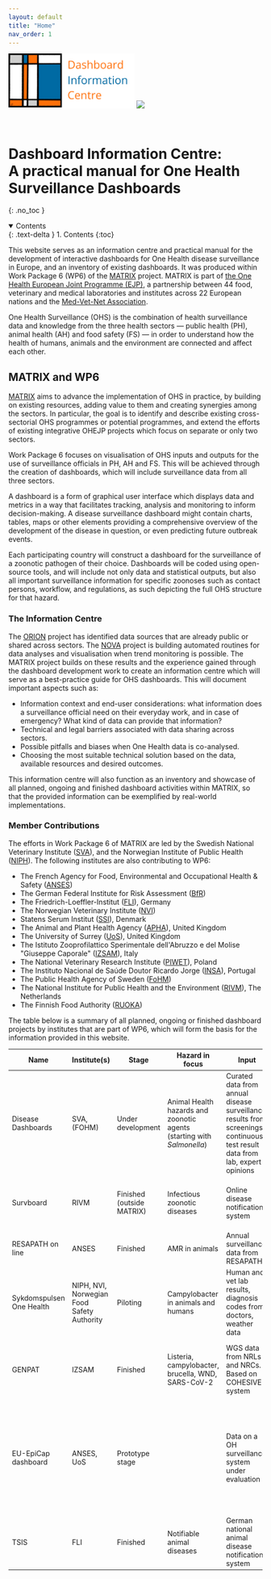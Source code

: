 ```yaml
---
layout: default
title: "Home"
nav_order: 1
---
```


<a href="https://onehealthejp.eu/" target="_blank"><img src="assets/matrix_logo.png" width=250px></a>
<a href="https://onehealthejp.eu/" target="_blank"><img src="assets/ohejp_logo.png" width=250px></a>

<br>

# Dashboard Information Centre: <br> A practical manual for One Health Surveillance Dashboards
{: .no_toc }

<details open markdown="block">
  <summary>
    Contents
  </summary>
  {: .text-delta }
1. Contents
{:toc}
</details>
 
This website serves as an information centre and practical manual for the development of interactive dashboards for One Health disease surveillance in Europe, and an inventory of existing dashboards. It was produced within Work Package 6 (WP6) of the [MATRIX](https://onehealthejp.eu/jip-matrix/) project. MATRIX is part of [the One Health European Joint Programme (EJP)](https://onehealthejp.eu/), a partnership between 44 food, veterinary and medical laboratories and institutes across 22 European nations and the [Med-Vet-Net Association](https://www.mvnassociation.org/).

One Health Surveillance (OHS) is the combination of health surveillance data and knowledge from the three health sectors &mdash; public health (PH), animal health (AH) and food safety (FS) &mdash; in order to understand how the health of humans, animals and the environment are connected and affect each other.

## MATRIX and WP6

[MATRIX](https://onehealthejp.eu/jip-matrix/) aims to advance the implementation of OHS in practice, by building on existing resources, adding value to them and creating synergies among the sectors. In particular, the goal is to identify and describe existing cross-sectorial OHS programmes or potential programmes, and extend the efforts of existing integrative OHEJP projects which focus on separate or only two sectors.

Work Package 6 focuses on visualisation of OHS inputs and outputs for the use of surveillance officials in PH, AH and FS. This will be achieved through the creation of dashboards, which will include surveillance data from all three sectors.

A dashboard is a form of graphical user interface which displays data and metrics in a way that facilitates tracking, analysis and monitoring to inform decision-making. A disease surveillance dashboard might contain charts, tables, maps or other elements providing a comprehensive overview of the development of the disease in question, or even predicting future outbreak events.

Each participating country will construct a dashboard for the surveillance of a zoonotic pathogen of their choice. Dashboards will be coded using open-source tools, and will include not only data and statistical outputs, but also all important surveillance information for specific zoonoses such as contact persons, workflow, and regulations, as such depicting the full OHS structure for that hazard.

### The Information Centre

The [ORION](https://onehealthejp.eu/jip-orion/) project has identified data sources that are already public or shared across sectors. The [NOVA](https://onehealthejp.eu/jrp-nova/) project is building automated routines for data analyses and visualisation when trend monitoring is possible. The MATRIX project builds on these results and the experience gained through the dashboard development work to create an information centre which will serve as a best-practice guide for OHS dashboards. This will document important aspects such as:

* Information context and end-user considerations: what information does a surveillance official need on their everyday work, and in case of emergency? What kind of data can provide that information?
* Technical and legal barriers associated with data sharing across sectors.
* Possible pitfalls and biases when One Health data is co-analysed.
* Choosing the most suitable technical solution based on the data, available resources and desired outcomes.

This information centre will also function as an inventory and showcase of all planned, ongoing and finished dashboard activities within MATRIX, so that the provided information can be exemplified by real-world implementations.

### Member Contributions

The efforts in Work Package 6 of MATRIX are led by the Swedish National Veterinary Institute ([SVA](https://www.sva.se/en/)), and the Norwegian Institute of Public Health ([NIPH](https://www.fhi.no/en/)). The following institutes are also contributing to WP6:

* The French Agency for Food, Environmental and Occupational Health & Safety ([ANSES](https://www.anses.fr/en))
* The German Federal Institute for Risk Assessment ([BfR](https://www.bfr.bund.de/en/home.html))
* The Friedrich-Loeffler-Institut ([FLI](https://www.fli.de/en/startpage/)), Germany
* The Norwegian Veterinary Institute ([NVI](https://www.vetinst.no/en))
* Statens Serum Institut ([SSI](https://en.ssi.dk/)), Denmark
* The Animal and Plant Health Agency ([APHA](https://www.gov.uk/government/organisations/animal-and-plant-health-agency)), United Kingdom
* The University of Surrey ([UoS](https://www.surrey.ac.uk/)), United Kingdom
* The Istituto Zooprofilattico Sperimentale dell'Abruzzo e del Molise "Giuseppe Caporale" ([IZSAM](https://www.izs.it/IZS/Engine/RAServePG.php)), Italy
* The National Veterinary Research Institute ([PIWET](http://www.piwet.pulawy.pl/)), Poland
* The Instituto Nacional de Saúde Doutor Ricardo Jorge ([INSA](http://www.insa.min-saude.pt/)), Portugal
* The Public Health Agency of Sweden ([FoHM](https://www.folkhalsomyndigheten.se/the-public-health-agency-of-sweden/))
* The National Institute for Public Health and the Environment ([RIVM](https://www.rivm.nl/en)), The Netherlands
* The Finnish Food Authority ([RUOKA](https://www.ruokavirasto.fi/en/))


The table below is a summary of all planned, ongoing or finished dashboard projects by institutes that are part of WP6, which will form the basis for the information provided in this website.

| Name                | Institute(s) | Stage                     | Hazard in focus                                         | Input                                                   | Output                                                                                                                                          | Target audience(s)                                                                              | Technology/platform                                                                           | URL                                                                                  |
| ------------------- | ------------ | ------------------------- | ------------------------------------------------------- | ------------------------------------------------------- | ----------------------------------------------------------------------------------------------------------------------------------------------- | ----------------------------------------------------------------------------------------------- | --------------------------------------------------------------------------------------------- | ------------------------------------------------------------------------------------ |
|Disease Dashboards | SVA, (FOHM)    | Under development                  | Animal Health hazards and zoonotic agents (starting with *Salmonella*)   | Curated data from annual disease surveillance, results from screenings, continuous test result data from lab, expert opinions  | Disease-specific surveillance summary dashboards                                                                                                | Health & surveillance professionals, public                                                                    | R, R Shiny, HTML, JavaScript                                                                           |                                                                                      |
| Survboard           | RIVM         | Finished (outside MATRIX) | Infectious zoonotic diseases                            | Online disease notification system                      | Dashboard with summaries per agent - figures and table                                                                                          | Internal RIVM + selected experts                                                                | R Shiny                                                                                       |                                                                                      |
| RESAPATH on line    | ANSES        | Finished                  | AMR in animals                                          | Annual surveillance data from RESAPATH                  | Public interactive dashboard                                                                                                                    | Veterinarians, laboratories, public                                                             | MySQL, R, R Shiny                                                                             | [https://shiny-public.anses.fr/resapath2/](https://shiny-public.anses.fr/resapath2/) |
|Sykdomspulsen One Health | NIPH, NVI, Norwegian Food Safety Authority    | Piloting         | Campylobacter in animals and humans | Human and vet lab results, diagnosis codes from doctors, weather data | Dashboard of diagnostic results and statistics                                                                                                  | People working with surveillance in PH and AH, possibly FS authority                            | R, Apache, R Shiny                                                                            |                                                                                      |
| GENPAT              | IZSAM        | Finished                  | Listeria, campylobacter, brucella, WND, SARS-CoV-2      | WGS data from NRLs and NRCs. Based on COHESIVE system   | Dashboard combining WGS data, metadata and GIS data                                                                                             | Official control authorities, health and sruveillance professionals                             | CMDBuild (data), nextflow (calculations), OpenStreetMap + grapetree + phylocanvas (dashboard) |                                                                                      |
| EU-EpiCap dashboard | ANSES, UoS   | Prototype stage           |                                                         | Data on a OH surveillance system under evaluation       | Evaluation of OH surveillance capacities, visualisation of these assessments, mapping of actors and interactions in the OH surveillance network | Those involved in evaluating OH surveillance systems in member states; PH, AH and FS institutes | R Shiny with integrated HTML and JS widgets                                                   |                                                                                      |
| TSIS                | FLI          | Finished                  | Notifiable animal diseases                              | German national animal disease notification system      | Tabulated data and a map                                                                                                                        | Anyone                                                                                          |                                                                                               | [https://tsis.fli.de/Default.aspx](https://tsis.fli.de/Default.aspx)                 |
